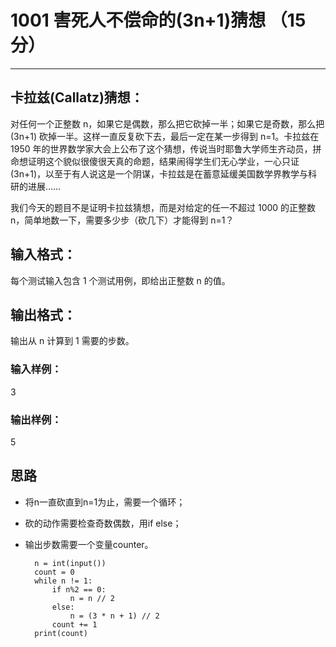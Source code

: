 # 1001 害死人不偿命的(3n+1)猜想 （15 分）
---
## 卡拉兹(Callatz)猜想：

对任何一个正整数 n，如果它是偶数，那么把它砍掉一半；如果它是奇数，那么把 (3n+1) 砍掉一半。这样一直反复砍下去，最后一定在某一步得到 n=1。卡拉兹在 1950 年的世界数学家大会上公布了这个猜想，传说当时耶鲁大学师生齐动员，拼命想证明这个貌似很傻很天真的命题，结果闹得学生们无心学业，一心只证 (3n+1)，以至于有人说这是一个阴谋，卡拉兹是在蓄意延缓美国数学界教学与科研的进展……

我们今天的题目不是证明卡拉兹猜想，而是对给定的任一不超过 1000 的正整数 n，简单地数一下，需要多少步（砍几下）才能得到 n=1？

## 输入格式：
每个测试输入包含 1 个测试用例，即给出正整数 n 的值。

## 输出格式：
输出从 n 计算到 1 需要的步数。

### 输入样例：
3
### 输出样例：
5

## 思路
- 将n一直砍直到n=1为止，需要一个循环；
- 砍的动作需要检查奇数偶数，用if else；
- 输出步数需要一个变量counter。

		n = int(input())
		count = 0
		while n != 1:
		    if n%2 == 0:
		        n = n // 2
		    else:
		        n = (3 * n + 1) // 2
		    count += 1
		print(count)
